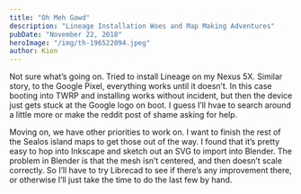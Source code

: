 ```yaml
---
title: "Oh Meh Gawd"
description: "Lineage Installation Woes and Map Making Adventures"
pubDate: "November 22, 2018"
heroImage: "/img/th-196522094.jpeg"
author: Kion
---
```


Not sure what’s going on. Tried to install Lineage on my Nexus 5X. Similar story, to the Google Pixel, everything works until it doesn’t. In this case booting into TWRP and installing works without incident, but then the device just gets stuck at the Google logo on boot. I guess I’ll hvae to search around a little more or make the reddit post of shame asking for help.

Moving on, we have other priorities to work on. I want to finish the rest of the Sealos island maps to get those out of the way. I found that it’s pretty easy to hop into Inkscape and sketch out an SVG to import into Blender. The problem in Blender is that the mesh isn’t centered, and then doesn’t scale correctly. So I’ll have to try Librecad to see if there’s any improvement there, or otherwise I’ll just take the time to do the last few by hand.